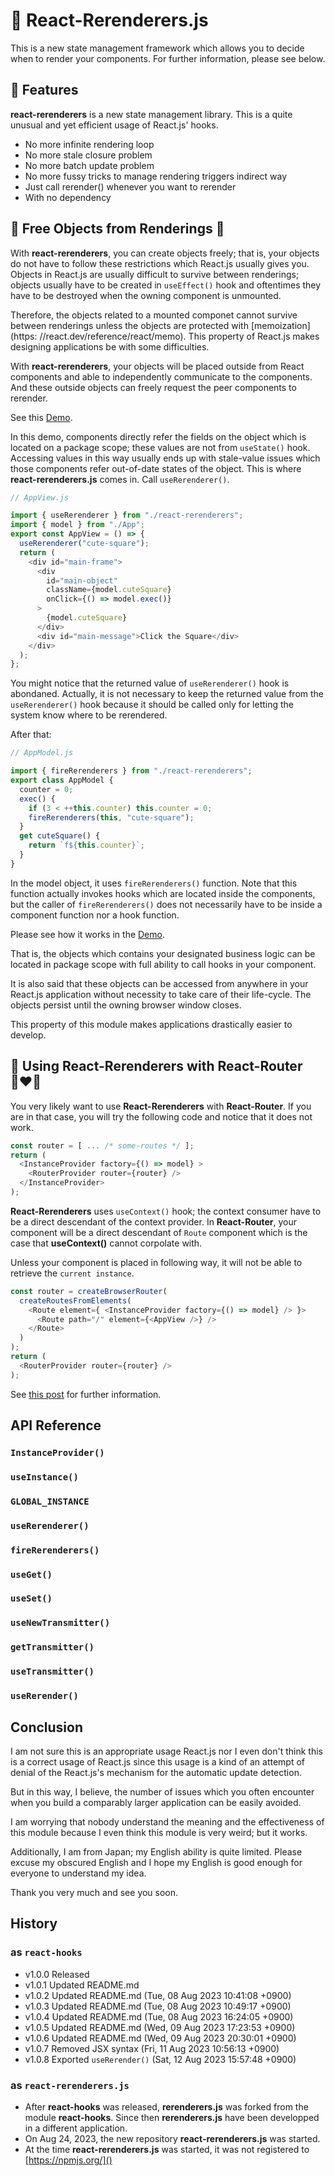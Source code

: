  🌈 React-Rerenderers.js
======================
This is a new state management framework which allows you to decide when to
render your components. For further information, please see below.

 👺 Features
---------------
**react-rerenderers** is a new state management library. This is a quite unusual
and yet efficient usage of React.js' hooks.

- No more infinite rendering loop
- No more stale closure problem
- No more batch update problem
- No more fussy tricks to manage rendering triggers indirect way
- Just call rerender() whenever you want to rerender
- With no dependency


 🗽 Free Objects from Renderings 🎊
-------------------------------------
With **react-rerenderers**, you can create objects freely; that is, your objects
do not have to follow these restrictions which React.js usually gives you.
Objects in React.js are usually difficult to survive between renderings; objects
usually have to be created in `useEffect()` hook and oftentimes they have to be
destroyed when the owning component is unmounted.

Therefore, the objects related to a mounted componet cannot survive between
renderings unless the objects are protected with [memoization](https:
//react.dev/reference/react/memo). This property of React.js makes designing
applications be with some difficulties.

With **react-rerenderers**, your objects will be placed outside from React
components and able to independently communicate to the components. And these
outside objects can freely request the peer components to rerender.

See this [Demo](https://j2wckn.csb.app/).

In this demo, components directly refer the fields on the object which is
located on a package scope; these values are not from `useState()` hook.
Accessing values in this way usually ends up with stale-value issues which
those components refer out-of-date states of the object. This is where
**react-rerenderers.js** comes in. Call `useRerenderer()`.

```javascript
// AppView.js

import { useRerenderer } from "./react-rerenderers";
import { model } from "./App";
export const AppView = () => {
  useRerenderer("cute-square");
  return (
    <div id="main-frame">
      <div
        id="main-object"
        className={model.cuteSquare}
        onClick={() => model.exec()}
      >
        {model.cuteSquare}
      </div>
      <div id="main-message">Click the Square</div>
    </div>
  );
};
```

You might notice that the returned value of `useRerenderer()` hook is
abondaned. Actually, it is not necessary to keep the returned value from the
`useRerenderer()` hook because it should be called only for letting the system
know where to be rerendered.

After that:

```javascript
// AppModel.js

import { fireRerenderers } from "./react-rerenderers";
export class AppModel {
  counter = 0;
  exec() {
    if (3 < ++this.counter) this.counter = 0;
    fireRerenderers(this, "cute-square");
  }
  get cuteSquare() {
    return `f${this.counter}`;
  }
}
```

In the model object, it uses `fireRerenderers()` function. Note that this
function actually invokes hooks which are located inside the components, but
the caller of `fireRerenderers()` does not necessarily have to be inside a
component function nor a hook function.

Please see how it works in the [Demo](https://j2wckn.csb.app/]).

That is, the objects which contains your designated business logic can be
located in package scope with full ability to call hooks in your component.

It is also said that these objects can be accessed from anywhere in your
React.js application without necessity to take care of their life-cycle. The
objects persist until the owning browser window closes.

This property of this module makes applications drastically easier to develop.


 🌈 Using React-Rerenderers with React-Router 👩‍❤️‍👨
------------------------------------------------------------------
You very likely want to use **React-Rerenderers** with **React-Router**.  If
you are in that case, you will try the following code and notice that it does
not work.

```javascript
const router = [ ... /* some-routes */ ];
return (
  <InstanceProvider factory={() => model} >
    <RouterProvider router={router} />
  </InstanceProvider>
);
```

**React-Rerenderers** uses `useContext()` hook; the context consumer have to be
a direct descendant of the context provider. In **React-Router**, your
component will be a direct descendant of `Route` component which is the case
that **useContext()** cannot corpolate with.

Unless your component is placed in following way, it will not be able to
retrieve the `current instance`.

```javascript
const router = createBrowserRouter(
  createRoutesFromElements(
    <Route element={ <InstanceProvider factory={() => model} /> }>
      <Route path="/" element={<AppView />} />
    </Route>
  )
);
return (
  <RouterProvider router={router} />
);
```

See [this post](https://github.com/remix-run/react-router/issues/9324#issuecomment-1268554681)
for further information.


 API Reference
----------------

### `InstanceProvider()` ###

### `useInstance()` ###

### `GLOBAL_INSTANCE` ###

### `useRerenderer()` ###

### `fireRerenderers()` ###

### `useGet()` ###

### `useSet()` ###

### `useNewTransmitter()` ###

### `getTransmitter()` ###

### `useTransmitter()` ###

### `useRerender()` ###


 Conclusion
--------------

I am not sure this is an appropriate usage React.js nor I even don't think this
is a correct usage of React.js since this usage is a kind of an attempt of
denial of the React.js's mechanism for the automatic update detection.

But in this way, I believe, the number of issues which you often encounter when
you build a comparably larger application can be easily avoided.

I am worrying that nobody understand the meaning and the effectiveness of this
module because I even think this module is very weird; but it works.


Additionally, I am from Japan; my English ability is quite limited. Please
excuse my obscured English and I hope my English is good enough for everyone to
understand my idea.

Thank you very much and see you soon.


## History ##

### as `react-hooks` ###

- v1.0.0 Released
- v1.0.1 Updated README.md
- v1.0.2 Updated README.md (Tue, 08 Aug 2023 10:41:08 +0900)
- v1.0.3 Updated README.md (Tue, 08 Aug 2023 10:49:17 +0900)
- v1.0.4 Updated README.md (Tue, 08 Aug 2023 16:24:05 +0900)
- v1.0.5 Updated README.md (Wed, 09 Aug 2023 17:23:53 +0900)
- v1.0.6 Updated README.md (Wed, 09 Aug 2023 20:30:01 +0900)
- v1.0.7 Removed JSX syntax (Fri, 11 Aug 2023 10:56:13 +0900)
- v1.0.8 Exported `useRerender()` (Sat, 12 Aug 2023 15:57:48 +0900)

### as `react-rerenderers.js` ###

- After **react-hooks** was released, **rerenderers.js** was forked from the
  module **react-hooks**. Since then **rerenderers.js** have been developped in
  a different application.
- On Aug 24, 2023, the new repository **react-rerenderers.js** was started.
- At the time **react-rerenderers.js** was started, it was not registered to
  [https://npmjs.org/]()



